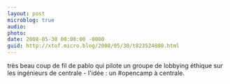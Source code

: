 ```yaml
---
layout: post
microblog: true
audio: 
photo: 
date: 2008-05-30 00:00:00 -0000
guid: http://xtof.micro.blog/2008/05/30/t823524808.html
---
```

très beau coup de fil de pablo qui pilote un groupe de lobbying éthique sur les ingénieurs de centrale - l'idée : un #opencamp à centrale.
